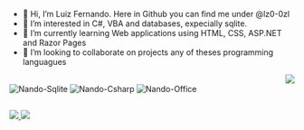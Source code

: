 <!---
lz0-0zl/lz0-0zl is a ✨ special ✨ repository because its `README.md` (this file) appears on your GitHub profile.
You can click the Preview link to take a look at your changes.
--->
- 👋 Hi, I’m Luiz Fernando. Here in Github you can find me under @lz0-0zl
- 👀 I’m interested in C#, VBA and databases, expecially sqlite.
- 🌱 I’m currently learning Web applications using HTML, CSS, ASP.NET and Razor Pages
- 💞️ I’m looking to collaborate on projects any of theses programming languagues

<a href = "mailto:lf.nando@yahoo.de">
  <img align="right" src="https://img.shields.io/badge/Ask%20me-anything-1abc9c.svg" target="_blank">
</a>

##   

<img align="center" alt="Nando-Sqlite" src="https://img.shields.io/badge/SQLite-07405E?style=for-the-badge&logo=sqlite&logoColor=white"/>
<img align="center" alt="Nando-Csharp" src="https://img.shields.io/badge/C%23-239120?style=for-the-badge&logo=c-sharp&logoColor=white"/>
<img align="center" alt="Nando-Office" src="https://img.shields.io/badge/Microsoft_Office-D83B01?style=for-the-badge&logo=microsoft-office&logoColor=white"/>  

##

<div> 
  <a href="https://instagram.com/luizfernandofriedel" target="_blank">
    <img src="https://img.shields.io/badge/-Instagram-%23E4405F?style=for-the-badge&logo=instagram&logoColor=white" target="_blank"/>
  </a>
  <a href="https://www.linkedin.com/in/luiz-fernando-friedel-1a434641/" target="_blank">
    <img src="https://img.shields.io/badge/-LinkedIn-%230077B5?style=for-the-badge&logo=linkedin&logoColor=white" target="_blank"/>
  </a> 
</div>
